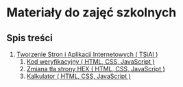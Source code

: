 # Materiały do zajęć szkolnych

## Spis treści

1. [Tworzenie Stron i Aplikacji Internetowych ( TSiAI )](./Tworzenie%20Stron%20i%20Aplikacji%20Internetowych)
    1. [Kod weryfikacyjny ( HTML, CSS, JavaScript )](./Tworzenie%20Stron%20i%20Aplikacji%20Internetowych/Kod%20weryfikacyjny)
    2. [Zmiana tła strony HEX ( HTML, CSS, JavaScript )](./Tworzenie%20Stron%20i%20Aplikacji%20Internetowych/Zmiana%20koloru%20tła%20w%20HEX)
    3. [Kalkulator ( HTML, CSS, JavaScript )](./Tworzenie%20Stron%20i%20Aplikacji%20Internetowych/Kalkulator)
